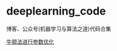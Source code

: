 # deeplearning_code
博客、公众号(机器学习与算法之道)代码合集

[牛顿法进行参数优化](https://github.com/rosefun/deeplearning_code/blob/main/newton.py)
